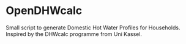 # OpenDHWcalc
Small script to generate Domestic Hot Water Profiles for Households. Inspired by the DHWcalc programme from Uni Kassel.
